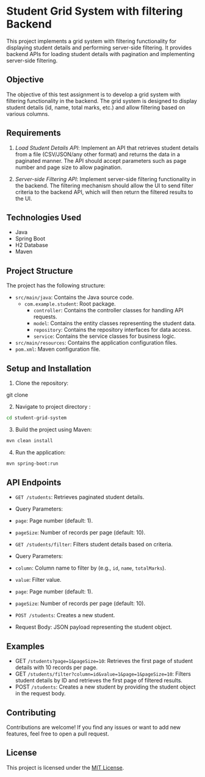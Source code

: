 # Student Grid System with filtering Backend

This project implements a grid system with filtering functionality for displaying student details and performing server-side filtering. It provides backend APIs for loading student details with pagination and implementing server-side filtering.

## Objective

The objective of this test assignment is to develop a grid system with filtering functionality in the backend. The grid system is designed to display student details (id, name, total marks, etc.) and allow filtering based on various columns.

## Requirements

1. *Load Student Details API*: Implement an API that retrieves student details from a file (CSV/JSON/any other format) and returns the data in a paginated manner. The API should accept parameters such as page number and page size to allow pagination.

2. *Server-side Filtering API*: Implement server-side filtering functionality in the backend. The filtering mechanism should allow the UI to send filter criteria to the backend API, which will then return the filtered results to the UI.

## Technologies Used

- Java
- Spring Boot
- H2 Database
- Maven

## Project Structure

The project has the following structure:

- `src/main/java`: Contains the Java source code.
  - `com.example.student`: Root package.
    - `controller`: Contains the controller classes for handling API requests.
    - `model`: Contains the entity classes representing the student data.
    - `repository`: Contains the repository interfaces for data access.
    - `service`: Contains the service classes for business logic.
- `src/main/resources`: Contains the application configuration files.
- `pom.xml`: Maven configuration file.

## Setup and Installation

1. Clone the repository:

git clone<repository-url>

2. Navigate to project directory :

```bash
cd student-grid-system

```
3. Build the project using Maven:
```bash
mvn clean install 

```
4. Run the application:

```bash
mvn spring-boot:run

```

## API Endpoints

- `GET /students`: Retrieves paginated student details.
- Query Parameters:
 - `page`: Page number (default: 1).
 - `pageSize`: Number of records per page (default: 10).

- `GET /students/filter`: Filters student details based on criteria.
- Query Parameters:
 - `column`: Column name to filter by (e.g., `id`, `name`, `totalMarks`).
 - `value`: Filter value.
 - `page`: Page number (default: 1).
 - `pageSize`: Number of records per page (default: 10).

- `POST /students`: Creates a new student.
- Request Body: JSON payload representing the student object.

## Examples

- GET `/students?page=1&pageSize=10`: Retrieves the first page of student details with 10 records per page.
- GET `/students/filter?column=id&value=1&page=1&pageSize=10`: Filters student details by ID and retrieves the first page of filtered results.
- POST `/students`: Creates a new student by providing the student object in the request body.

## Contributing

Contributions are welcome! If you find any issues or want to add new features, feel free to open a pull request.

## License

This project is licensed under the [MIT License](LICENSE).
